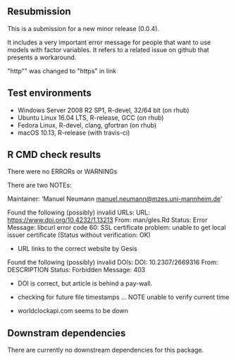 ## Resubmission

This is a submission for a new minor release (0.0.4).

It includes a very important error message for people that want to use models
with factor variables. 
It refers to a related issue on github that presents a workaround.

"http"" was changed to "https" in link


## Test environments

* Windows Server 2008 R2 SP1, R-devel, 32/64 bit (on rhub)
* Ubuntu Linux 16.04 LTS, R-release, GCC (on rhub)
* Fedora Linux, R-devel, clang, gfortran (on rhub)
* macOS 10.13, R-release (with travis-ci)


## R CMD check results
There were no ERRORs or WARNINGs

There are two NOTEs:

Maintainer: ‘Manuel Neumann <manuel.neumann@mzes.uni-mannheim.de>’

Found the following (possibly) invalid URLs:
  URL: https://www.doi.org/10.4232/1.13213
    From: man/gles.Rd
    Status: Error
    Message: libcurl error code 60:
       SSL certificate problem: unable to get local issuer certificate
       (Status without verification: OK)

* URL links to the correct website by Gesis

Found the following (possibly) invalid DOIs:
  DOI: 10.2307/2669316
    From: DESCRIPTION
    Status: Forbidden
    Message: 403

* DOI is correct, but article is behind a pay-wall.

* checking for future file timestamps ... NOTE
unable to verify current time

* worldclockapi.com seems to be down


## Downstram dependencies
There are currently no downstream dependencies for this package.
